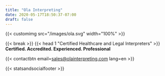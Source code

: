 ```yaml
---
title: "Ola Interpreting"
date: 2020-05-17T18:50:37-07:00
draft: false
---
```


{{< customimg src="/images/ola.svg" width="100%" >}}

{{< break >}}
{{< head 1 "Certified Healthcare and Legal Interpreters" >}}
**Certified. Accredited. Experienced. Professional**

{{< contactbtn email=sales@olainterpreting.com lang=en >}}

{{< statsandsocialfooter >}}
